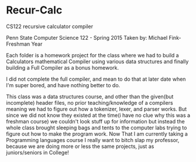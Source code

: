 # Recur-Calc
CS122 recursive calculator compiler


Penn State Computer Science 122 - Spring 2015
Taken by: Michael Fink- Freshman Year

Each folder is a homework project for the class where we had to build a Calculators mathematical Compiler using various data structures
and finally building a Full Compiler as a bonus homework.

I did not complete the full compiler, and mean to do that at later date when I'm super bored, and have nothing better to do.

This class was a data structures course, and other than the given(but incomplete) header files, no prior teaching/knowledge of a compilers
meaning we had to figure out how a tokenizer, lexer, and parser works. But since we did not know they existed at the time(i have no clue why this was a freshman course) we couldn't look stuff up for information but instead the whole class brought sleeping bags and tents to the computer labs trying to figure out how to make the program work. Now That I am currently taking a Programming languages course I really want to bitch slap my professor, because we are doing more or less the same projects, just as juniors/seniors in College!
